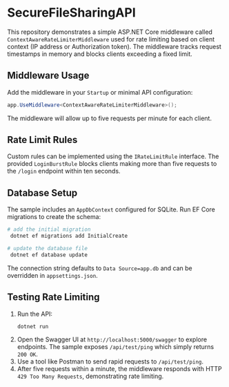 # SecureFileSharingAPI

This repository demonstrates a simple ASP.NET Core middleware called `ContextAwareRateLimiterMiddleware` used for rate limiting based on client context (IP address or Authorization token). The middleware tracks request timestamps in memory and blocks clients exceeding a fixed limit.

## Middleware Usage
Add the middleware in your `Startup` or minimal API configuration:
```csharp
app.UseMiddleware<ContextAwareRateLimiterMiddleware>();
```

The middleware will allow up to five requests per minute for each client.


## Rate Limit Rules

Custom rules can be implemented using the `IRateLimitRule` interface. The provided `LoginBurstRule`
blocks clients making more than five requests to the `/login` endpoint within ten seconds.

## Database Setup

The sample includes an `AppDbContext` configured for SQLite. Run EF Core migrations to create the schema:
```bash
# add the initial migration
 dotnet ef migrations add InitialCreate

# update the database file
 dotnet ef database update
```
The connection string defaults to `Data Source=app.db` and can be overridden in `appsettings.json`.

## Testing Rate Limiting

1. Run the API:
   ```bash
   dotnet run
   ```
2. Open the Swagger UI at `http://localhost:5000/swagger` to explore endpoints. The sample exposes `/api/test/ping` which simply returns `200 OK`.
3. Use a tool like Postman to send rapid requests to `/api/test/ping`.
4. After five requests within a minute, the middleware responds with HTTP `429 Too Many Requests`, demonstrating rate limiting.
